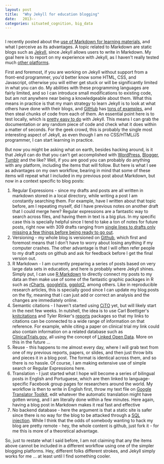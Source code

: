 ```yaml
---
layout: post
title:  "Why Jekyll for education blogging"
date:   2013--
categories: situated_cognition, big_data
---
```


![]()


<title>{{ page.title }}</title>


I recently posted about the [use of Markdown for learning materials](http://rpietro.github.io/situated_cognition,/big_data/2013/09/19/markdown/), and what I perceive as its advantages. A topic related to Markdown are static blogs such as [Jekyll](http://jekyllrb.com/), since Jekyll allows users to write in Markdown. My goal here is to report on my experience with Jekyll, as I haven't really tested much [other platforms](http://www.mickgardner.com/2012/12/an-introduction-to-static-site.html).

First and foremost, if you are working on Jekyll without support from a front-end programmer, you'd better know some HTML, CSS, and Javascript, otherwise you will either get stuck or will be significantly limited in what you can do. My abilities with these programming languages are fairly limited, and so I can introduce small modifications to existing code, but am not anywhere near being a knowledgeable about them. What this means in practice is that my main strategy to learn Jekyll is to look at what others have done with their blogs, and [GitHub](https://github.com) has [tons of examples](https://github.com/mojombo/jekyll/wiki/Sites), and then steal chunks of code from each of them. An essential point here is to test locally, which is [pretty easy to do](http://jekyllrb.com/docs/usage/) with Jekyll. This means I can grab the documentation or any random piece of code and check what it does within a matter of seconds. For the geek crowd, this is probably the single most interesting aspect of Jekyll, as even though I am no CSS/HTML/JS programmer, I can start learning in practice.

But now you might be asking what on earth, besides hacking around, is it that Jekyll can do that you can't get accomplished with [WordPress](http://wordpress.com/), [Blogger](http://www.blogger.com/), [Tumblr](https://www.tumblr.com/) and the like? Well, if you are good you can probably do anything with any platform, including the items that will follow. But here is what I see as advantages on my own workflow, bearing in mind that some of these items will repeat what I included in my previous post about Markdown, but now in a context specific to blog posts:

1. Regular Expressions - since my drafts and posts are all written in markdown stored in a local directory, while writing a post I am constantly searching them. For example, have I written about that topic before, am I repeating myself, did I have previous notes on another draft that I could merge here? Regular expressions are a fantastic way to search across files, and having them in text is a big plus. In my specific case this is specially helpful since I tend to take a ton of notes for future posts, right now with 309 drafts ranging from [single lines to drafts only missing a few things before being ready to go out](https://github.com/rpietro/rpietro.github.io/tree/master/_drafts). 
1. Versioning - my whole blog is versioned on [Github](https://github.com/rpietro/rpietro.github.io), which first and foremost means that I don't have to worry about losing anything if my computer crashes. The other advantage is that I will often refer people to my draft posts on github and ask for feedback before I get the final version out. 
1. R Markdown - I am currently preparing a series of posts based on very large data sets in education, and here is probably where Jekyll shines. Simply put, I can use [R Markdown](http://www.rstudio.com/ide/docs/authoring/using_markdown) to directly connect my posts to my data an then make use of some of the fantastic graphic packages in R such as [rCharts](http://rcharts.io/), [googleVis](http://cran.r-project.org/web/packages/googleVis/index.html), [ggplot2](http://ggplot2.org/), among others. Like in reproducible research articles, this is specially good since I can update my blog posts on the fly, meaning that i can just add or correct an analysis and the changes are immediately online.
1. Semantic citations - I haven't started using [CiTO](http://speroni.web.cs.unibo.it/cgi-bin/lode/req.py?req=http:/purl.org/spar/cito) yet, but will likely start in the next few weeks. In nutshell, the idea is to use Carl Boettiger's [knitcitations](http://carlboettiger.info/2012/05/30/knitcitations.html) and Tyler Rinker's [reports](http://cran.r-project.org/web/packages/reports/index.html) packages so that my links to citations can be connected to a wide range of information on that reference. For example, while citing a paper on clinical trial my link could also contain information on a related database such as [ClinicalTrials.gov](http://clinicaltrials.gov/), all using the concept of [Linked Open Data](http://linkeddata.org/). More on this in the future ...
1. Reuse - this happens to me almost every day, where I will grab text from one of my previous reports, papers, or slides, and then just throw bits and pieces it in a blog post. The format is identical across them, and so there is no hassle. Of course, I am making extensive use of simple search or Regular Expressions here.
1. Translation - I just started what I hope will become a series of bilingual posts in English and Portuguese, which are then linked to language-specific Facebook group pages for researchers around the world. My workflow is then to write in English first, throw my text file on [Google Translator Toolkit](http://translate.google.com/toolkit/), edit whatever the automatic translation might have gotten wrong, and I am literally done within a few minutes. Here again, having a blog post in Markdown makes it real fast and effective
1. No backend database - here the argument is that a static site is safer since there is no way for the blog to be attacked through a [SQL injection](http://en.wikipedia.org/wiki/SQL_injection). While I think that the odds of somebody wanting to hack my blog are pretty remote - hey, the whole content is github, just fork it - for me this is more of a theoretical advantage.

So, just to restate what I said before, I am not claiming that any the items above cannot be included in a different workflow using one of the simpler blogging platforms. Hey, different folks different strokes, and Jekyll simply works for me ... at least until I find something cooler.